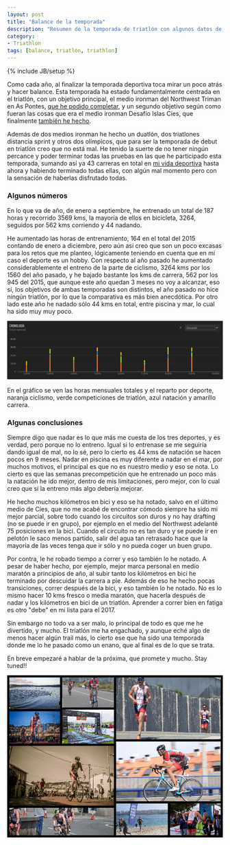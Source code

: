 ```yaml
---
layout: post
title: "Balance de la temporada"
description: "Resumen de la temporada de triatlón con algunos datos de entrenamientos, competiciones y conclusiones"
category: 
- Triathlon
tags: [balance, triatlón, triathlon]
---
```

{% include JB/setup %}

Como cada año, al finalizar la temporada deportiva toca mirar un poco atrás y hacer balance. Esta temporada ha estado fundamentalmente centrada en el triatlón, con un objetivo principal, el medio ironman del Northwest Triman en As Pontes, [que he podido completar](http://psanxiao.com/debutando-en-medio-iroman-cronica-del-northwest-triman), y un segundo objetivo según como fueran las cosas que era el medio ironman Desafío Islas Cíes, que finalmente [también he hecho](http://psanxiao.com/Cronica-medio-ironman-desafio-islas-cies).

Además de dos medios ironman he hecho un duatlón, dos triatlones distancia sprint y otros dos olímpicos, que para ser la temporada de debut en triatlón creo que no está mal. He tenido la suerte de no tener ningún percance y poder terminar todas las pruebas en las que he participado esta temporada, sumando así ya 43 carreras en total en [mi vida deportiva](http://psanxiao.com/athlete) hasta ahora y habiendo terminado todas ellas, con algún mal momento pero con la sensación de haberlas disfrutado todas.

### Algunos números

En lo que va de año, de enero a septiembre, he entrenado un total de 187 horas y recorrido 3569 kms, la mayoría de ellos en bicicleta, 3264, seguidos por 562 kms corriendo y 44 nadando.

He aumentado las horas de entrenamiento, 164 en el total del 2015 contando de enero a diciembre, pero aún así creo que son un poco excasas para los retos que me planteo, lógicamente teniendo en cuenta que en mi caso el deporte es un hobby. Con respecto al año pasado he aumentado considerablemente el entreno de la parte de ciclismo, 3264 kms por los 1560 del año pasado, y he bajado bastante los kms de carrera, 562 por los 945 del 2015, que aunque este año quedan 3 meses no voy a alcanzar, eso sí, los objetivos de ambas temporadas son distintos, el año pasado no hice ningún triatlón, por lo que la comparativa es más bien anecdótica. Por otro lado este año he nadado sólo 44 kms en total, entre piscina y mar, lo cual ha sido muy muy poco.

![movescount](/assets/images/posts/movescount-data.png)

En el gráfico se ven las horas mensuales totales y el reparto por deporte, naranja ciclismo, verde competiciones de triatlón, azul natación y amarillo carrera.

### Algunas conclusiones

Siempre digo que nadar es lo que más me cuesta de los tres deportes, y es verdad, pero porque no lo entreno. Igual si lo entrenase se me seguiría dando igual de mal, no lo sé, pero lo cierto es 44 kms de natación se hacen pocos en 9 meses. Nadar en piscina es muy diferente a nadar en el mar, por muchos motivos, el principal es que no es nuestro medio y eso se nota. Lo cierto es que las semanas precompetición que he entrenado un poco más la natación he ido mejor, dentro de mis limitaciones, pero mejor, con lo cual creo que si la entreno más algo debería mejorar.

He hecho muchos kilómetros en bici y eso se ha notado, salvo en el último medio de Cíes, que no me acabé de encontrar cómodo siempre ha sido mi mejor parcial, sobre todo cuando los circuitos son duros y no hay drafting (no se puede ir en grupo), por ejemplo en el medio del Northwest adelanté 75 posiciones en la bici. Cuando el circuito no es tan duro y se puede ir en pelotón le saco menos partido, salir del agua tan retrasado hace que la mayoría de las veces tenga que ir sólo y no pueda coger un buen grupo.

Por contra, le he robado tiempo a correr y eso también lo he notado. A pesar de haber hecho, por ejemplo, mejor marca personal en medio maratón a principios de año, al subir tanto los kilómetros en bici he terminado por descuidar la carrera a pie. Además de eso he hecho pocas transiciones, correr después de la bici, y eso también lo he notado. No es lo mismo hacer 10 kms fresco o media maratón, que hacerla después de nadar y los kilómetros en bici de un triatlón. Aprender a correr bien en fatiga es otro "debe" en mi lista para el 2017.

Sin embargo no todo va a ser malo, lo principal de todo es que me he divertido, y mucho. El triatlón me ha engachado, y aunque eché algo de menos hacer algún trail más, lo cierto ese que ha sido una temporada donde me lo he pasado como un enano, que al final es de lo que se trata.

En breve empezaré a hablar de la próxima, que promete y mucho. Stay tuned!!

![collage](/assets/images/posts/collage.png)